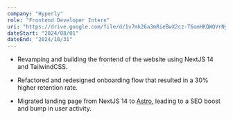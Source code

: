 ```yaml
---
company: "Hyperly"
role: "Frontend Developer Intern"
uri: "https://drive.google.com/file/d/1v7mk26a3mRieBwX2cz-T6omHKQWQVrNy/view?usp=drive_link"
dateStart: "2024/08/01"
dateEnd: "2024/10/31"
---
```


- Revamping and building the frontend of the website using NextJS 14 and TailwindCSS.

- Refactored and redesigned onboarding flow that resulted in a 30% higher retention rate.

- Migrated landing page from NextJS 14 to [Astro](https://astro.build/), leading to a SEO boost and bump in user activity.
